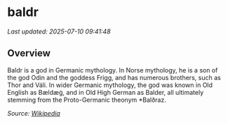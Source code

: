 # baldr

*Last updated: 2025-07-10 09:41:48*

## Overview

Baldr is a god in Germanic mythology. In Norse mythology, he is a son of the god Odin and the goddess Frigg, and has numerous brothers, such as Thor and Váli. In wider Germanic mythology, the god was known in Old English as Bældæġ, and in Old High German as Balder, all ultimately stemming from the Proto-Germanic theonym *Balðraz.

*Source: [Wikipedia](https://en.wikipedia.org/wiki/Baldr)*